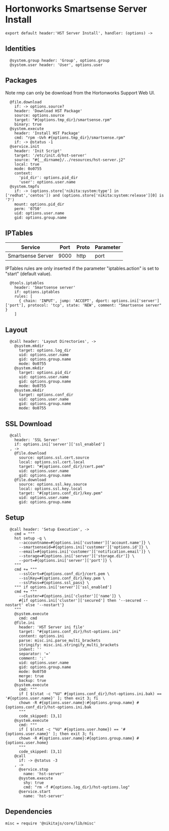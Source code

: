 
# Hortonworks Smartsense Server Install

    export default header:'HST Server Install', handler: (options) ->

## Identities

      @system.group header: 'Group', options.group
      @system.user header: 'User', options.user

## Packages
Note rmp can only be download from the Hortonworks Support Web UI.

      @file.download
        if: -> options.source?
        header: 'Download HST Package'
        source: options.source
        target: "#{options.tmp_dir}/smartsense.rpm"
        binary: true
      @system.execute
        header: 'Install HST Package'
        cmd: "rpm -Uvh #{options.tmp_dir}/smartsense.rpm"
        if: -> @status -1
      @service.init
        header: 'Init Script'
        target: '/etc/init.d/hst-server'
        source: "#{__dirname}/../resources/hst-server.j2"
        local: true
        mode: 0o0755
        context:
          'pid_dir': options.pid_dir
          'user': options.user.name
      @system.tmpfs
        if: -> (options.store['nikita:system:type'] in ['redhat','centos']) and (options.store['nikita:system:release'][0] is '7')
        mount: options.pid_dir
        perm: '0750'
        uid: options.user.name
        gid: options.group.name

## IPTables

| Service              | Port  | Proto       | Parameter          |
|----------------------|-------|-------------|--------------------|
| Smartsense Server    | 9000  | http        | port               |

IPTables rules are only inserted if the parameter "iptables.action" is set to
"start" (default value).

      @tools.iptables
        header: 'Smartsense server'
        if: options.iptables
        rules: [
          { chain: 'INPUT', jump: 'ACCEPT', dport: options.ini['server']['port'], protocol: 'tcp', state: 'NEW', comment: "Smartsense server" }
        ]

## Layout

      @call header: 'Layout Directories', ->
        @system.mkdir
          target: options.log_dir
          uid: options.user.name
          gid: options.group.name
          mode: 0o0755
        @system.mkdir
          target: options.pid_dir
          uid: options.user.name
          gid: options.group.name
          mode: 0o0755
        @system.mkdir
          target: options.conf_dir
          uid: options.user.name
          gid: options.group.name
          mode: 0o0755

## SSL Download

      @call
        header: 'SSL Server'
        if: options.ini['server']['ssl_enabled']
      , ->
        @file.download
          source: options.ssl.cert.source
          local: options.ssl.cert.local
          target: "#{options.conf_dir}/cert.pem"
          uid: options.user.name
          gid: options.group.name
        @file.download
          source: options.ssl.key.source
          local: options.ssl.key.local
          target: "#{options.conf_dir}/key.pem"
          uid: options.user.name
          gid: options.group.name

## Setup

      @call header: 'Setup Execution', ->
        cmd = """
        hst setup -q \
          --accountname=#{options.ini['customer']['account.name']} \
          --smartsenseid=#{options.ini['customer']['options.id']} \
          --email=#{options.ini['customer']['notification.email']} \
          --storage=#{options.ini['server']['storage.dir']} \
          --port=#{options.ini['server']['port']} \
        """
        cmd += """
          --sslCert=#{options.conf_dir}/cert.pem \
          --sslKey=#{options.conf_dir}/key.pem \
          --sslPass=#{options.ssl_pass} \
        """ if options.ini['server']['ssl_enabled']
        cmd += """
          --cluster=#{options.ini['cluster']['name']} \
          #{if options.ini['cluster']['secured'] then '--secured --nostart' else '--nostart'}
        """
        @system.execute
          cmd: cmd
        @file.ini
          header: 'HST Server ini file'
          target: "#{options.conf_dir}/hst-options.ini"
          content: options.ini
          parse: misc.ini.parse_multi_brackets
          stringify: misc.ini.stringify_multi_brackets
          indent: ''
          separator: '='
          comment: ';'
          uid: options.user.name
          gid: options.group.name
          mode: 0o0750
          merge: true
          backup: true
        @system.execute
          cmd: """
          if [ $(stat -c "%U" #{options.conf_dir}/hst-options.ini.bak) == '#{options.user.name}' ]; then exit 3; fi
          chown -R #{options.user.name}:#{options.group.name} #{options.conf_dir}/hst-options.ini.bak
          """
          code_skipped: [3,1]
        @system.execute
          cmd: """
          if [ $(stat -c "%U" #{options.user.home}) == '#{options.user.name}' ]; then exit 3; fi
          chown -R #{options.user.name}:#{options.group.name} #{options.user.home}
          """
          code_skipped: [3,1]
        @call
          if: -> @status -3
        , ->
          @service.stop
            name: 'hst-server'
          @system.execute
            shy: true
            cmd: "rm -f #{options.log_dir}/hst-options.log"
          @service.start
            name: 'hst-server'


## Dependencies

    misc = require '@nikitajs/core/lib/misc'
